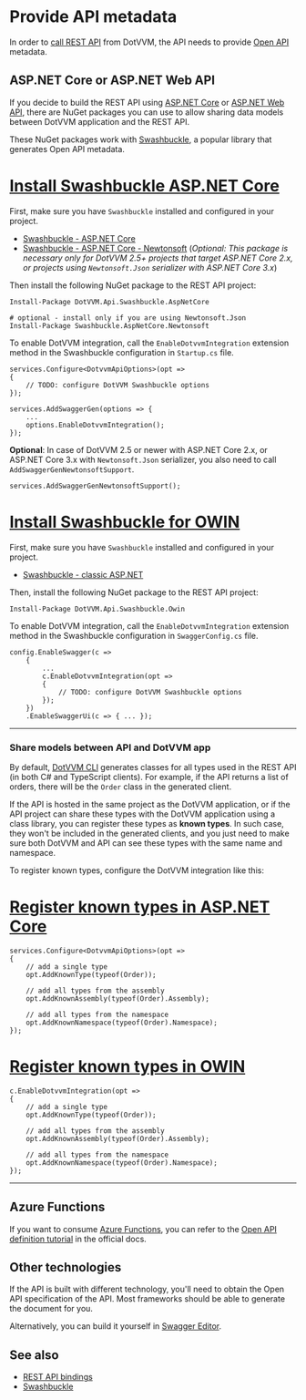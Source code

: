 # Provide API metadata

In order to [call REST API](overview) from DotVVM, the API needs to provide [Open API](https://www.openapis.org/) metadata.

## ASP.NET Core or ASP.NET Web API

If you decide to build the REST API using [ASP.NET Core](https://docs.microsoft.com/en-us/aspnet/core/web-api/?view=aspnetcore-5.0) or [ASP.NET Web API](https://docs.microsoft.com/en-us/aspnet/web-api/), there are NuGet packages you can use to allow sharing data models between DotVVM application and the REST API.

These NuGet packages work with [Swashbuckle](https://github.com/domaindrivendev/Swashbuckle.AspNetCore), a popular library that generates Open API metadata. 

# [Install Swashbuckle ASP.NET Core](#tab/aspnetcore)

First, make sure you have `Swashbuckle` installed and configured in your project.

* [Swashbuckle - ASP.NET Core](https://github.com/domaindrivendev/Swashbuckle.AspNetCore)
* [Swashbuckle - ASP.NET Core - Newtonsoft](https://www.nuget.org/packages/Swashbuckle.AspNetCore.Newtonsoft) (_Optional: This package is necessary only for DotVVM 2.5+ projects that target ASP.NET Core 2.x, or projects using `Newtonsoft.Json` serializer with ASP.NET Core 3.x_)

Then install the following NuGet package to the REST API project:

```
Install-Package DotVVM.Api.Swashbuckle.AspNetCore

# optional - install only if you are using Newtonsoft.Json
Install-Package Swashbuckle.AspNetCore.Newtonsoft
```

To enable DotVVM integration, call the `EnableDotvvmIntegration` extension method in the Swashbuckle configuration in `Startup.cs` file.

```CSHARP
services.Configure<DotvvmApiOptions>(opt => 
{
    // TODO: configure DotVVM Swashbuckle options
});

services.AddSwaggerGen(options => {
    ...
    options.EnableDotvvmIntegration();
});
```

**Optional**: In case of DotVVM 2.5 or newer with ASP.NET Core 2.x, or ASP.NET Core 3.x with `Newtonsoft.Json` serializer, you also need to call `AddSwaggerGenNewtonsoftSupport`.

```CSHARP
services.AddSwaggerGenNewtonsoftSupport();
```

# [Install Swashbuckle for OWIN](#tab/owin)

First, make sure you have `Swashbuckle` installed and configured in your project. 

* [Swashbuckle - classic ASP.NET](https://github.com/domaindrivendev/Swashbuckle) 

Then, install the following NuGet package to the REST API project:

```
Install-Package DotVVM.Api.Swashbuckle.Owin
```

To enable DotVVM integration, call the `EnableDotvvmIntegration` extension method in the Swashbuckle configuration in `SwaggerConfig.cs` file.

```CSHARP
config.EnableSwagger(c =>
    {
        ...
        c.EnableDotvvmIntegration(opt => 
        {
            // TODO: configure DotVVM Swashbuckle options    
        });
    })
    .EnableSwaggerUi(c => { ... });
```

***

### Share models between API and DotVVM app

By default, [DotVVM CLI](~/pages/concepts/cli/install) generates classes for all types used in the REST API (in both C# and TypeScript clients). For example, if the API returns a list of orders, there will be the `Order` class in the generated client.

If the API is hosted in the same project as the DotVVM application, or if the API project can share these types with the DotVVM application using a class library, you can register these types as **known types**. In such case, they won't be included in the generated clients, and you just need to make sure both DotVVM and API can see these types with the same name and namespace.

To register known types, configure the DotVVM integration like this:

# [Register known types in ASP.NET Core](#tab/aspnetcore)

```CSHARP
services.Configure<DotvvmApiOptions>(opt => 
{
    // add a single type
    opt.AddKnownType(typeof(Order));

    // add all types from the assembly
    opt.AddKnownAssembly(typeof(Order).Assembly);

    // add all types from the namespace
    opt.AddKnownNamespace(typeof(Order).Namespace);
});
```

# [Register known types in OWIN](#tab/owin)

```CSHARP
c.EnableDotvvmIntegration(opt => 
{
    // add a single type
    opt.AddKnownType(typeof(Order));

    // add all types from the assembly
    opt.AddKnownAssembly(typeof(Order).Assembly);

    // add all types from the namespace
    opt.AddKnownNamespace(typeof(Order).Namespace);
});
```

***

<!-- Some DotVVM types, such as `GridViewDataSet`, `SortingOptions` or `PagingOptions` are registered as known types by default. This makes building APIs with paging and sorting easier.

## Working with GridViewDataSet

You can declare API controller methods which return `GridViewDataSet` and accepts `SortingOptions` and `PagingOptions`:

```CSHARP
[HttpGet]
public GridViewDataSet<Company> GetCompanies([FromQuery, AsObject(typeof(ISortingOptions))]SortingOptions sortingOptions, [FromQuery, AsObject(typeof(IPagingOptions))]PagingOptions pagingOptions)
{
    var dataSet = new GridViewDataSet<Company>()
    {
        PagingOptions = pagingOptions,
        SortingOptions = sortingOptions
    };
    dataSet.LoadFromQueryable(companiesService.GetAllCompaniesQueryable());
    return dataSet;
}
```

Because we are using HTTP GET, the `[FromQuery]` attribute is used to place all parameters in the URL - the URL will look like this:

```
/api/companies?sortExpression=Name&sortDescending=false&pageIndex=0&pageSize=20
```

However, the generated C# method signature looks like this:

```
public GridViewDataSet<Company> GetCompanies(string sortExpression, bool sortDescending, int pageIndex, int pageSize);
```

Because this would be uncomfortable to consume from the page, there is the `[AsObject]` attribute - it tells the generator to keep these object together. The signature with this attribute looks like this:

```
public GridViewDataSet<Company> GetCompanies(ISortingOptions sortingOptions, IPagingOptions pagingOptions);
```
 -->

## Azure Functions

If you want to consume [Azure Functions](https://azure.microsoft.com/en-us/services/functions/), you can refer to the [Open API definition tutorial](https://docs.microsoft.com/en-us/azure/azure-functions/functions-openapi-definition) in the official docs.

## Other technologies

If the API is built with different technology, you'll need to obtain the Open API specification of the API. Most frameworks should be able to generate the document for you. 

Alternatively, you can build it yourself in [Swagger Editor](https://editor.swagger.io).

## See also

* [REST API bindings](overview)
* [Swashbuckle](https://github.com/domaindrivendev/Swashbuckle.AspNetCore)
